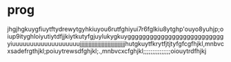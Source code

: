 prog
====

jhgjhgkuygfiuytftydrewytgyhkiuyou6rutfghiyui7r6fglkiu8ytghp'ouyo8yuhjp;oiup9ityghloiyutiytdfjjkiytkutyfgjuylukygkuyggggggggggggggggggggggggggyiuuuuuuuuuuuuuuuuuuujjjjjjjjjjjjjjjjjjjjjjjjjjjjjjjhutgkuytfkrytfjtjtyfgfcgfhjkl,mnbvcxsadefrgthjkl;poiuytrewsdfghjkl;.,mnbvcxcfghjkl;;;;;;;;;;;;;;;oiouytrdfhjkj
